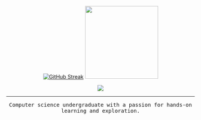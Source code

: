 <p align="center">
<a href="https://git.io/streak-stats"><img src="https://streak-stats.demolab.com?user=gimmeursocks&theme=dark&date_format=j%20M%5B%20Y%5D&mode=weekly" alt="GitHub Streak"/></a>
<a href="https://github.com/anuraghazra/github-readme-stats"><img height=195 src="https://github-readme-stats.vercel.app/api/top-langs/?username=gimmeursocks&layout=normal&theme=dark&card_width=200&hide=jupyter%20notebook" /></a>
</p>
<div align="center">
  <img src="https://komarev.com/ghpvc/?username=gimmeursocks&color=grey"/>
</div>

---

<div align="center">
   <samp>
      Computer science undergraduate with a passion for hands-on learning and exploration.
   </samp>
</div>
